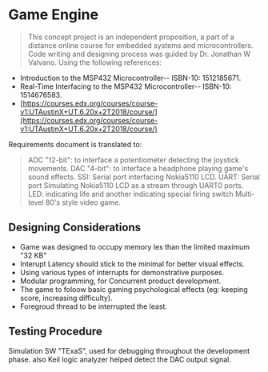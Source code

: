 # Game Engine
>This concept project is an independent proposition, a part of a distance online course for embedded systems and microcontrollers. Code writing and designing process was guided by Dr. Jonathan W Valvano. Using the following references:

-   Introduction to the MSP432 Microcontroller-- ISBN-10: 1512185671.
-   Real-Time Interfacing to the MSP432 Microcontroller-- ISBN-10: 1514676583.
-   [https://courses.edx.org/courses/course-v1:UTAustinX+UT.6.20x+2T2018/course/](https://courses.edx.org/courses/course-v1:UTAustinX+UT.6.20x+2T2018/course/)

Requirements document is translated to:
>ADC "12-bit": to interface a potentiometer detecting the joystick movements.
DAC "4-bit": to interface a headphone playing game's sound effects.
SSI: Serial port interfacing Nokia5110 LCD.
UART: Serial port Simulating Nokia5110 LCD as a stream through UART0 ports.
LED: indicating life and another indicating special firing switch
Multi-level 80's style video game.

## Designing Considerations

 - Game was designed to occupy memory les than the limited maximum "32
   KB"
 - Interupt Latency should stick to the minimal for better visual
   effects.
 - Using various types of interrupts for demonstrative purposes.
 - Modular programming, for Concurrent product development.
 - The game to foloow basic gaming psychological effects (eg: keeping
   score, increasing difficulty).
 - Foregroud thread to be interrupted the least.

## Testing Procedure

Simulation SW "TExaS", used for debugging throughout the development phase. also Keil logic analyzer helped detect the DAC output signal. 
